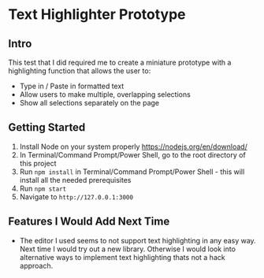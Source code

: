 # Text Highlighter Prototype
## Intro
This test that I did required me to create a miniature prototype with a highlighting function that allows the user to:
- Type in / Paste in formatted text
- Allow users to make multiple, overlapping selections
- Show all selections separately on the page
## Getting Started
1. Install Node on your system properly https://nodejs.org/en/download/
2. In Terminal/Command Prompt/Power Shell, go to the root directory of this project
3. Run `npm install` in Terminal/Command Prompt/Power Shell - this will install all the needed prerequisites
4. Run `npm start`
5. Navigate to `http://127.0.0.1:3000`
## Features I Would Add Next Time
- The editor I used seems to not support text highlighting in any easy way. Next time I would try out a new library. Otherwise I would look into alternative ways to implement text highlighting thats not a hack approach. 
 

 